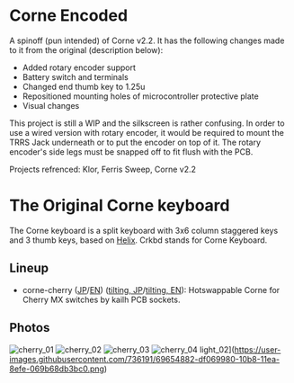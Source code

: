 # Corne Encoded

A spinoff (pun intended) of Corne v2.2. It has the following changes
made to it from the original (description below):
- Added rotary encoder support
- Battery switch and terminals
- Changed end thumb key to 1.25u
- Repositioned mounting holes of microcontroller protective plate
- Visual changes

This project is still a WIP and the silkscreen is rather confusing.
In order to use a wired version with rotary encoder, it would be required
to mount the TRRS Jack underneath or to put the encoder on top of it.
The rotary encoder's side legs must be snapped off to fit flush with the PCB.

Projects refrenced: Klor, Ferris Sweep, Corne v2.2

# The Original Corne keyboard

The Corne keyboard is a split keyboard with 3x6 column staggered keys
and 3 thumb keys, based on [Helix](https://github.com/MakotoKurauchi/helix).
Crkbd stands for Corne Keyboard.

## Lineup
- corne-cherry
  ([JP](corne-cherry/doc/buildguide_jp.md)/[EN](corne-cherry/doc/buildguide_en.md))
  ([tilting, JP](corne-cherry/doc/v2/buildguide_tilting_tenting_plate_jp.md)/[tilting, EN](corne-cherry/doc/v2/buildguide_tilting_tenting_plate_en.md)):
  Hotswappable Corne for Cherry MX switches by kailh PCB sockets.

## Photos

![cherry_01](https://user-images.githubusercontent.com/736191/47172655-0d0e9b80-d347-11e8-8a11-ccce9bf8d2b4.JPG)
![cherry_02](https://user-images.githubusercontent.com/736191/47172658-0da73200-d347-11e8-8ab5-6267faf3e447.JPG)
![cherry_03](https://user-images.githubusercontent.com/736191/47172661-0da73200-d347-11e8-95a5-4e978fbb70bb.JPG)
![cherry_04](https://user-images.githubusercontent.com/736191/47172662-0da73200-d347-11e8-8510-139a9ed94d9a.JPG)
light_02](https://user-images.githubusercontent.com/736191/69654882-df069980-10b8-11ea-8efe-069b68db3bc0.png)
